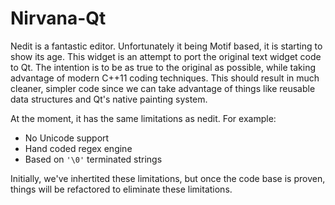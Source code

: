 # Nirvana-Qt

Nedit is a fantastic editor. Unfortunately it being Motif based, it is starting to show its age. This widget is an attempt to port the original text widget code to Qt.
The intention is to be as true to the original as possible, while taking advantage of modern C++11 coding techniques. This should result in much cleaner, simpler code since we can take advantage of things like reusable data structures and Qt's native painting system.

At the moment, it has the same limitations as nedit. For example:

* No Unicode support
* Hand coded regex engine
* Based on `'\0'` terminated strings

Initially, we've inhertited these limitations, but once the code base is proven, things will be refactored to eliminate these limitations.
